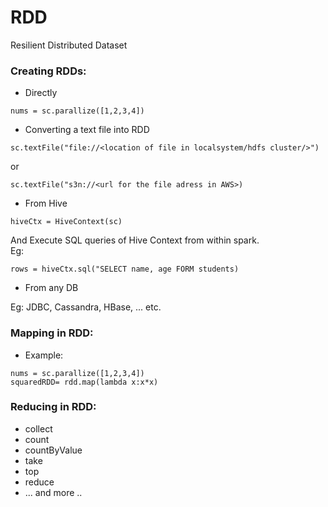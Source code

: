 # RDD
Resilient Distributed Dataset

### Creating RDDs:

- Directly
```
nums = sc.parallize([1,2,3,4])
```
- Converting a text file into  RDD
```
sc.textFile("file://<location of file in localsystem/hdfs cluster/>") 
```
or
```
sc.textFile("s3n://<url for the file adress in AWS>)
```
- From Hive
```
hiveCtx = HiveContext(sc)
```
And Execute SQL queries of Hive Context from within spark.  
Eg:
```
rows = hiveCtx.sql("SELECT name, age FORM students)
```
- From any DB  

Eg: JDBC, Cassandra, HBase, ... etc.

### Mapping in RDD:
- Example:
```
nums = sc.parallize([1,2,3,4])
squaredRDD= rdd.map(lambda x:x*x)
```
### Reducing in RDD:
- collect
- count
- countByValue
- take
- top
- reduce
- ... and more ..

